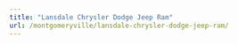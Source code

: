 ```yaml
---
title: "Lansdale Chrysler Dodge Jeep Ram"
url: /montgomeryville/lansdale-chrysler-dodge-jeep-ram/
---
```

